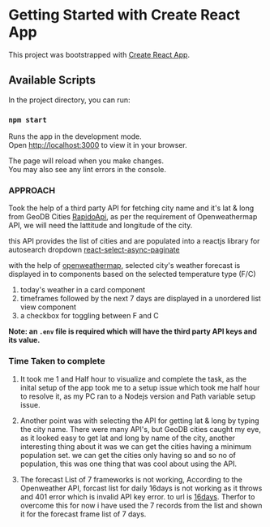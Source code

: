 # Getting Started with Create React App

This project was bootstrapped with [Create React App](https://github.com/facebook/create-react-app).

## Available Scripts

In the project directory, you can run:

### `npm start`

Runs the app in the development mode.\
Open [http://localhost:3000](http://localhost:3000) to view it in your browser.

The page will reload when you make changes.\
You may also see any lint errors in the console.

### APPROACH

Took the help of a third party API for fetching city name and it's lat & long from GeoDB Cities [RapidoApi](https://rapidapi.com/wirefreethought/api/geodb-cities/), as per the requirement of Openweathermap API, we will need the lattitude and longitude of the city.

this API provides the list of cities and are populated into a reactjs library for autosearch dropdown [react-select-async-paginate](https://www.npmjs.com/package/react-select-async-paginate)

with the help of [openweathermap](https://openweathermap.org/current), selected city's weather forecast is displayed in to components based on the selected temperature type (F/C) 

1. today's weather in a card component 
2. timeframes followed by the next 7 days are displayed in a unordered list view component
3. a checkbox for toggling between F and C

**Note: an `.env` file is required which will have the third party API keys and its value.**


### Time Taken to complete

1. It took me 1 and Half hour to visualize and complete the task, as the inital setup of the app took me to a setup issue which took me half hour to resolve it, as my PC ran to a Nodejs version and Path variable setup issue.

2. Another point was with selecting the API for getting lat & long by typing the city name. There were many API's, but GeoDB cities caught my eye, as it looked easy to get lat and long by name of the city, another interesting thing about it was we can get the cities having a minimum population set. we can get the cities only having so and so no of population, this was one thing that was cool about using the API.

3. The forecast List of 7 frameworks is not working, According to the Openweather API, forcast list for daily 16days is not working as it throws and 401 error which is invalid API key error.
to url is [16days](https://api.openweathermap.org/data/2.5/forecast/daily?lat=41.03508&lon=28.983311&cnt=7&appid={API_KEY}). Therfor to overcome this for now i have used the 7 records from the list and shown it for the forecast frame list of 7 days.
